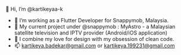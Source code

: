  👋 Hi, I’m @kartikeyaa-k
- 👀 I’m working as a Flutter Developer for Snappymob, Malaysia. 
- 🌱 My current project under @snappymob : MyAstro - a Malaysian satellite television and IPTV provider (Android/iOS application)
- 💞️ I combine my love for design with my obsession of clean code.
- 📫 kartikeya.badekar@gmail.com or kartikeya.199231@gmail.com

<!---
kartikeyaa-k/kartikeyaa-k is a ✨ special ✨ repository because its `README.md` (this file) appears on your GitHub profile.
You can click the Preview link to take a look at your changes.
--->

